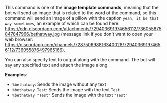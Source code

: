 This command is one of the **image template commands**, meaning that the bot will send an image that is related to the word of the command, so this command will send an image of a pillow with the caption `yeah, it be that way sometimes`, an example of which can be found here: <https://cdn.discordapp.com/attachments/729403691974656112/736055875847847966/bethatway.jpg> (message link if you don't want to open your web browser: <https://discordapp.com/channels/728750698816340028/729403691974656112/736055876497965166>).

You can also specify text to output along with the command. The bot will say any specified text and attach the image along.

**Examples**:

* `%bethatway`: Sends the image without any text
* `%bethatway Test`: Sends the image with the text `Test`
* `%bethatway "Test"` Sends the image with the text `"Test"`

